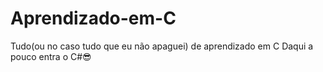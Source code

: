 # Aprendizado-em-C
Tudo(ou no caso tudo que eu não apaguei) de aprendizado em C
Daqui a pouco entra o C#😎
